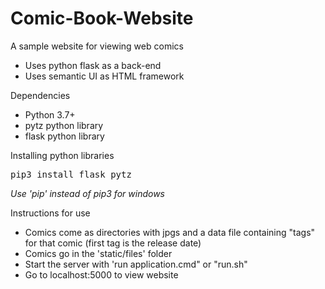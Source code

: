 # Comic-Book-Website
A sample website for viewing web comics
<ul>
  <li>Uses python flask as a back-end</li>
  <li>Uses semantic UI as HTML framework</li>
</ul>

Dependencies
<ul>
  <li>Python 3.7+</li>
  <li>pytz python library</li>
  <li>flask python library</li>
</ul>

Installing python libraries
<pre>pip3 install flask pytz</pre>
<i>Use 'pip' instead of pip3 for windows</i>

Instructions for use
<ul>
  <li>Comics come as directories with jpgs and a data file containing "tags" for that comic (first tag is the release date)</li>
  <li>Comics go in the 'static/files' folder</li>
  <li>Start the server with 'run application.cmd" or "run.sh"</li>
  <li>Go to localhost:5000 to view website</li>
</ul>
